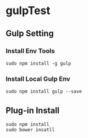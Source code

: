 # gulpTest

## Gulp Setting

### Install Env Tools

~~~
sudo npm install -g gulp
~~~

### Install Local Gulp Env

~~~
sudo npm install gulp --save
~~~

## Plug-in Install
~~~
sudo npm install
sudo bower insatll
~~~


